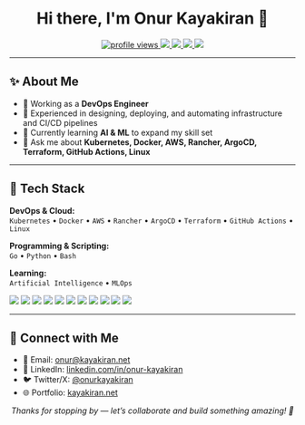 <!-- Profile README: github.com/onurkayakiran/onurkayakiran -->

<h1 align="center">Hi there, I'm Onur Kayakiran 👋</h1>

<p align="center">
  <a href="https://github.com/onurkayakiran">
    <img src="https://komarev.com/ghpvc/?username=onurkayakiran&label=Profile%20Views&style=flat" alt="profile views" />
  </a>
  <a href="https://www.linkedin.com/in/onur-kayakiran/">
    <img src="https://img.shields.io/badge/LinkedIn-0A66C2?logo=linkedin&logoColor=white" />
  </a>
  <a href="mailto:onur@kayakiran.net">
    <img src="https://img.shields.io/badge/Email-onur%40kayakiran.net-red?logo=gmail&logoColor=white" />
  </a>
  <a href="https://kayakiran.net">
    <img src="https://img.shields.io/badge/Website-%F0%9F%8C%90-222" />
  </a>
  <a href="https://x.com/onurkayakiran">
    <img src="https://img.shields.io/badge/Twitter%20%2F%20X-1DA1F2?logo=twitter&logoColor=white" />
  </a>
</p>

---

## ✨ About Me
- 💼 Working as a **DevOps Engineer**  
- 🚀 Experienced in designing, deploying, and automating infrastructure and CI/CD pipelines  
- 🧠 Currently learning **AI & ML** to expand my skill set  
- 💬 Ask me about **Kubernetes, Docker, AWS, Rancher, ArgoCD, Terraform, GitHub Actions, Linux**  

---

## 🧰 Tech Stack

**DevOps & Cloud:**  
`Kubernetes` • `Docker` • `AWS` • `Rancher` • `ArgoCD` • `Terraform` • `GitHub Actions` • `Linux`  

**Programming & Scripting:**  
`Go` • `Python` • `Bash`  

**Learning:**  
`Artificial Intelligence` • `MLOps`  

<p>
  <img src="https://img.shields.io/badge/Kubernetes-326CE5?logo=kubernetes&logoColor=white" />
  <img src="https://img.shields.io/badge/Docker-2496ED?logo=docker&logoColor=white" />
  <img src="https://img.shields.io/badge/AWS-232F3E?logo=amazonaws&logoColor=white" />
  <img src="https://img.shields.io/badge/Rancher-0075A8?logo=rancher&logoColor=white" />
  <img src="https://img.shields.io/badge/ArgoCD-FC6D26?logo=argo&logoColor=white" />
  <img src="https://img.shields.io/badge/Terraform-844FBA?logo=terraform&logoColor=white" />
  <img src="https://img.shields.io/badge/Linux-FCC624?logo=linux&logoColor=black" />
  <img src="https://img.shields.io/badge/GitHub%20Actions-2088FF?logo=githubactions&logoColor=white" />
  <img src="https://img.shields.io/badge/Go-00ADD8?logo=go&logoColor=white" />
  <img src="https://img.shields.io/badge/Python-3776AB?logo=python&logoColor=white" />
  <img src="https://img.shields.io/badge/Bash-4EAA25?logo=gnubash&logoColor=white" />
</p>

---

## 🤝 Connect with Me
- 💌 Email: [onur@kayakiran.net](mailto:onur@kayakiran.net)  
- 💼 LinkedIn: [linkedin.com/in/onur-kayakiran](https://www.linkedin.com/in/onur-kayakiran/)  
- 🐦 Twitter/X: [@onurkayakiran](https://x.com/onurkayakiran)  
- 🌐 Portfolio: [kayakiran.net](https://kayakiran.net)  

<p align="center">
  <i>Thanks for stopping by — let’s collaborate and build something amazing! 🚀</i>
</p>
